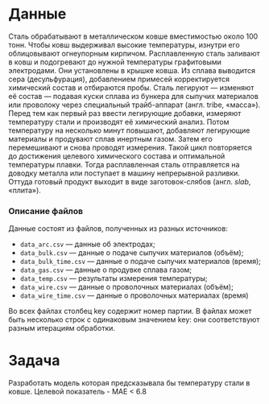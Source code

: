 # Данные
Сталь обрабатывают в металлическом ковше вместимостью около 100 тонн. Чтобы ковш выдерживал высокие температуры, изнутри его облицовывают огнеупорным кирпичом. 
Расплавленную сталь заливают в ковш и подогревают до нужной температуры графитовыми электродами. Они установлены в крышке ковша. Из сплава выводится сера (десульфурация),
добавлением примесей корректируется химический состав и отбираются пробы. Сталь легируют — изменяют её состав — подавая куски сплава из бункера для сыпучих материалов 
или проволоку через специальный трайб-аппарат (англ. tribe, «масса»). Перед тем как первый раз ввести легирующие добавки, измеряют температуру стали и производят её 
химический анализ. Потом температуру на несколько минут повышают, добавляют легирующие материалы и продувают сплав инертным газом. Затем его перемешивают и снова 
проводят измерения. Такой цикл повторяется до достижения целевого химического состава и оптимальной температуры плавки.
Тогда расплавленная сталь отправляется на доводку металла или поступает в машину непрерывной разливки. Оттуда готовый продукт выходит в виде заготовок-слябов 
(англ. *slab*, «плита»).

### Описание файлов

Данные состоят из файлов, полученных из разных источников:

- `data_arc.csv` — данные об электродах;
- `data_bulk.csv` — данные о подаче сыпучих материалов (объём);
- `data_bulk_time.csv` *—* данные о подаче сыпучих материалов (время);
- `data_gas.csv` — данные о продувке сплава газом;
- `data_temp.csv` — результаты измерения температуры;
- `data_wire.csv` — данные о проволочных материалах (объём);
- `data_wire_time.csv` — данные о проволочных материалах (время)

Во всех файлах столбец key содержит номер партии. В файлах может быть несколько строк с одинаковым значением key: они соответствуют разным итерациям обработки.

# Задача

Разработать модель которая предсказывала бы температуру стали в ковше. Целевой показатель - MAE < 6.8
